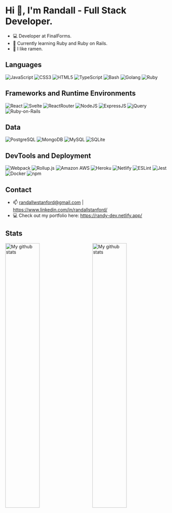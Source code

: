 # Hi 👋, I'm Randall - Full Stack Developer.

* 💻 Developer at FinalForms.
* 🥊 Currently learning Ruby and Ruby on Rails.
* :ramen: I like ramen.

## Languages
![JavaScript](https://img.shields.io/badge/JavaScript-323330?style=for-the-badge&logo=javascript&logoColor=F7DF1E)
![CSS3](https://img.shields.io/badge/CSS3-1572B6?style=for-the-badge&logo=css3&logoColor=white)
![HTML5](https://img.shields.io/badge/HTML5-E34F26?style=for-the-badge&logo=html5&logoColor=white)
![TypeScript](https://img.shields.io/badge/TypeScript-007ACC?style=for-the-badge&logo=typescript&logoColor=white)
![Bash](https://img.shields.io/badge/Bash-000000?style=for-the-badge&logo=gnubash&logoColor=white)
![Golang](https://img.shields.io/badge/Golang-8DD6F9?style=for-the-badge&logo=go&logoColor=white)
![Ruby](https://img.shields.io/badge/Ruby-870F0F?style=for-the-badge&logo=ruby&logoColor=white)

## Frameworks and Runtime Environments
![React](https://img.shields.io/badge/React-20232A?style=for-the-badge&logo=react&logoColor=61DAFB)
![Svelte](https://img.shields.io/badge/Svelte-4A4A55?style=for-the-badge&logo=svelte&logoColor=FF3E00)
![ReactRouter](https://img.shields.io/badge/React_Router-CA4245?style=for-the-badge&logo=react-router&logoColor=white)
![NodeJS](https://img.shields.io/badge/Node.js-339933?style=for-the-badge&logo=nodedotjs&logoColor=white)
![ExpressJS](https://img.shields.io/badge/Express.js-000000?style=for-the-badge&logo=express&logoColor=white)
![jQuery](https://img.shields.io/badge/jQuery-0769AD?style=for-the-badge&logo=jquery&logoColor=white)
![Ruby-on-Rails](https://img.shields.io/badge/rubyonrails-870F0F?style=for-the-badge&logo=rubyonrails&logoColor=white)

## Data
![PostgreSQL](https://img.shields.io/badge/PostgreSQL-316192?style=for-the-badge&logo=postgresql&logoColor=white)
![MongoDB](https://img.shields.io/badge/MongoDB-4EA94B?style=for-the-badge&logo=mongodb&logoColor=white)
![MySQL](https://img.shields.io/badge/MySQL-005C84?style=for-the-badge&logo=mysql&logoColor=white)
![SQLite](https://img.shields.io/badge/SQLite-005C84?style=for-the-badge&logo=sqlite&logoColor=white)

## DevTools and Deployment
![Webpack](https://img.shields.io/badge/Webpack-8DD6F9?style=for-the-badge&logo=Webpack&logoColor=white)
![Rollup.js](https://img.shields.io/badge/Rollup.js-000000?style=for-the-badge&logo=rollupdotjs&logoColor=white)
![Amazon AWS](https://img.shields.io/badge/Amazon_AWS-FF9900?style=for-the-badge&logo=amazonaws&logoColor=white)
![Heroku](https://img.shields.io/badge/Heroku-430098?style=for-the-badge&logo=heroku&logoColor=white)
![Netlify](https://img.shields.io/badge/Netlify-00C7B7?style=for-the-badge&logo=netlify&logoColor=white)
![ESLint](https://img.shields.io/badge/ESLint-4B32C3?style=for-the-badge&logo=eslint&logoColor=61DAFB)
![Jest](https://img.shields.io/badge/Jest-C21325?style=for-the-badge&logo=jest&logoColor=white)
![Docker](https://img.shields.io/badge/Docker-2CA5E0?style=for-the-badge&logo=docker&logoColor=white)
![npm](https://img.shields.io/badge/npm-CB3837?style=for-the-badge&logo=npm&logoColor=white)

## Contact 
- 📫 randallwstanford@gmail.com | https://www.linkedin.com/in/randallstanford/
- 💻 Check out my portfolio here: https://randy-dev.netlify.app/

## Stats
 <img width="46%"  align="left" src="https://github-readme-streak-stats.herokuapp.com?user=randallwstanford&theme=vue-dark&hide_border=true&date_format=M%20j%5B%2C%20Y%5D" alt="My github stats" />
<img width="46%"  align="right" src="https://github-readme-stats.vercel.app/api?username=randallwstanford&show_icons=true&include_all_commits=true&theme=cobalt&hide_border=true" alt="My github stats" />
 
